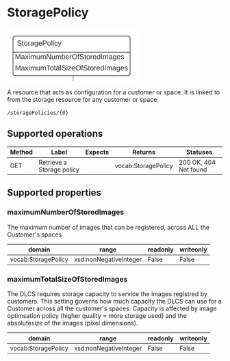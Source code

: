 

# StoragePolicy

![](storagepolicy.png)

A resource that acts as configuration for a customer or space. It is linked to from the storage resource for any customer or space. 


```
/storagePolicies/{0}
```


## Supported operations


| Method | Label                     | Expects | Returns             | Statuses              |
|--------|---------------------------|---------|---------------------|-----------------------|
| GET    | Retrieve a Storage policy |         | vocab:StoragePolicy | 200 OK, 404 Not found |


## Supported properties


### maximumNumberOfStoredImages

The maximum number of images that can be registered, across ALL the Customer's spaces


| domain              | range                  | readonly | writeonly |
|---------------------|------------------------|----------|-----------|
| vocab:StoragePolicy | xsd:nonNegativeInteger | False    | False     |


### maximumTotalSizeOfStoredImages

The DLCS requires storage capacity to service the images registred by customers. This setting governs how much capacity the DLCS can use for a Customer across all the customer's spaces. Capacity is affected by image optimsation policy (higher quality = more storage used) and the absolutesize of the images (pixel dimensions).


| domain              | range                  | readonly | writeonly |
|---------------------|------------------------|----------|-----------|
| vocab:StoragePolicy | xsd:nonNegativeInteger | False    | False     |

